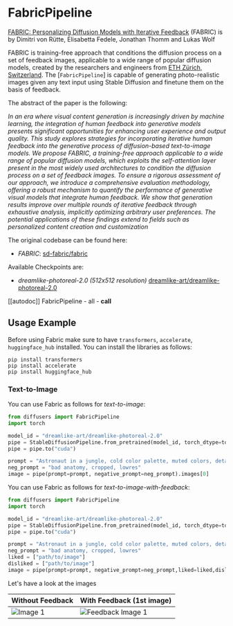 <!--Copyright 2023 The HuggingFace Team. All rights reserved.

Licensed under the Apache License, Version 2.0 (the "License"); you may not use this file except in compliance with
the License. You may obtain a copy of the License at

http://www.apache.org/licenses/LICENSE-2.0

Unless required by applicable law or agreed to in writing, software distributed under the License is distributed on
an "AS IS" BASIS, WITHOUT WARRANTIES OR CONDITIONS OF ANY KIND, either express or implied. See the License for the
specific language governing permissions and limitations under the License.
-->

# FabricPipeline

[FABRIC: Personalizing Diffusion Models with Iterative Feedback](https://huggingface.co/papers/2307.10159) (FABRIC) is by Dimitri von Rütte, Elisabetta Fedele, Jonathan Thomm and Lukas Wolf

FABRIC is training-free approach that conditions the diffusion process on a set of feedback images, applicable to a wide range of popular diffusion models, created by the researchers and engineers from [ETH Zürich, Switzerland](https://github.com/sd-fabric). The [`FabricPipeline`] is capable of generating photo-realistic images given any text input using Stable Diffusion and finetune them on the basis of feedback.

The abstract of the paper is the following:

*In an era where visual content generation is increasingly driven by machine learning, the integration of human feedback into generative models presents significant opportunities for enhancing user experience and output quality. This study explores strategies for incorporating iterative human feedback into the generative process of diffusion-based text-to-image models. We propose FABRIC, a training-free approach applicable to a wide range of popular diffusion models, which exploits the self-attention layer present in the most widely used architectures to condition the diffusion process on a set of feedback images. To ensure a rigorous assessment of our approach, we introduce a comprehensive evaluation methodology, offering a robust mechanism to quantify the performance of generative visual models that integrate human feedback. We show that generation results improve over multiple rounds of iterative feedback through exhaustive analysis, implicitly optimizing arbitrary user preferences. The potential applications of these findings extend to fields such as personalized content creation and customization*

The original codebase can be found here: 
- *FABRIC*: [sd-fabric/fabric](https://github.com/sd-fabric/fabric)

Available Checkpoints are:
- *dreamlike-photoreal-2.0 (512x512 resolution)* [dreamlike-art/dreamlike-photoreal-2.0](https://huggingface.co/dreamlike-art/dreamlike-photoreal-2.0)

[[autodoc]] FabricPipeline
	- all
	- __call__

## Usage Example

Before using Fabric make sure to have `transformers`, `accelerate`, `huggingface_hub`  installed. 
You can install the libraries as follows:

```
pip install transformers
pip install accelerate
pip install huggingface_hub
```

### Text-to-Image

You can use Fabric as follows for *text-to-image*:

```py
from diffusers import FabricPipeline
import torch

model_id = "dreamlike-art/dreamlike-photoreal-2.0"
pipe = StableDiffusionPipeline.from_pretrained(model_id, torch_dtype=torch.float16)
pipe = pipe.to("cuda")

prompt = "Astronaut in a jungle, cold color palette, muted colors, detailed, 8k"
neg_prompt = "bad anatomy, cropped, lowres"
image = pipe(prompt=prompt, negative_prompt=neg_prompt).images[0]
```

You can use Fabric as follows for *text-to-image-with-feedback*:

```py
from diffusers import FabricPipeline
import torch

model_id = "dreamlike-art/dreamlike-photoreal-2.0"
pipe = StableDiffusionPipeline.from_pretrained(model_id, torch_dtype=torch.float16)
pipe = pipe.to("cuda")

prompt = "Astronaut in a jungle, cold color palette, muted colors, detailed, 8k"
neg_prompt = "bad anatomy, cropped, lowres"
liked = ["path/to/image"]
disliked = ["path/to/image"]
image = pipe(prompt=prompt, negative_prompt=neg_prompt,liked=liked,disliked=disliked).images[0]
```

Let's have a look at the images

| Without Feedback            | With Feedback  (1st image)          |
|---------------------|---------------------|
| ![Image 1](https://drive.google.com/uc?export=view&id=12wxbikt7834eRTK40legR5PtJmFLNH34) | ![Feedback Image 1](https://drive.google.com/uc?export=view&id=1YcFPDHSRr2OE3hy-5lvr8An21Jum85D5) | 


